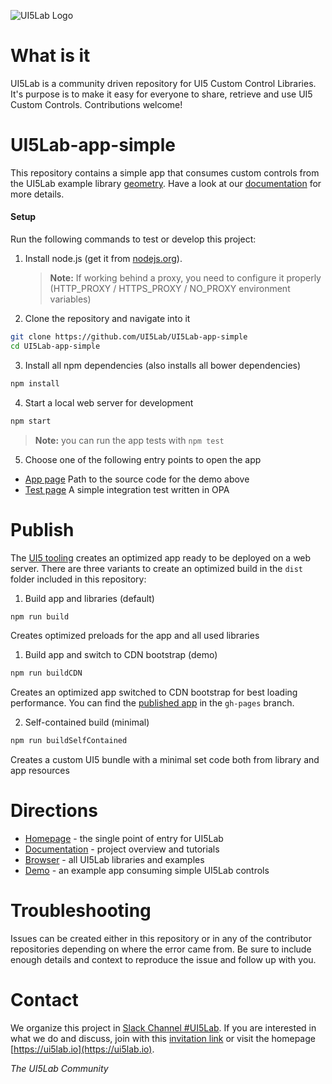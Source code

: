 ![UI5Lab Logo](https://github.com/UI5Lab/UI5Lab-central/blob/master/docs/media/UI5LabLogoPhoenix.png)

# What is it

UI5Lab is a community driven repository for UI5 Custom Control Libraries. It's purpose is to make it easy for everyone to share, retrieve and use UI5 Custom Controls. Contributions welcome!

# UI5Lab-app-simple

This repository contains a simple app that consumes custom controls from the UI5Lab example library [geometry](https://github.com/UI5Lab/UI5Lab-library-simple). Have a look at our [documentation](http://ui5lab.io/docs/) for more details.

#### Setup

Run the following commands to test or develop this project:

1. Install node.js (get it from [nodejs.org](http://nodejs.org/)).

	> **Note:** If working behind a proxy, you need to configure it properly (HTTP_PROXY / HTTPS_PROXY / NO_PROXY environment variables)

2. Clone the repository and navigate into it
```bash
git clone https://github.com/UI5Lab/UI5Lab-app-simple
cd UI5Lab-app-simple
```

3. Install all npm dependencies (also installs all bower dependencies)
```bash
npm install
```

4. Start a local web server for development

```bash
npm start
```

> **Note:** you can run the app tests with ```npm test```

5. Choose one of the following entry points to open the app

 * [App page](webapp/index.html) Path to the source code for the demo above
 * [Test page](webapp/test/integration/opaTests.qunit.html) A simple integration test written in OPA

# Publish

The [UI5 tooling](https://github.com/SAP/ui5-tooling) creates an optimized app ready to be deployed on a web server.
There are three variants to create an optimized build in the ```dist``` folder included in this repository:

1. Build app and libraries (default)

```bash
npm run build
```

Creates optimized preloads for the app and all used libraries

1. Build app and switch to CDN bootstrap (demo)

```bash
npm run buildCDN
```

Creates an optimized app switched to CDN bootstrap for best loading performance.
You can find the [published app](https://ui5lab.github.io/UI5Lab-app-simple/index.html) in the ```gh-pages``` branch.

2. Self-contained build (minimal)

```bash
npm run buildSelfContained
```

Creates a custom UI5 bundle with a minimal set code both from library and app resources

# Directions

* [Homepage](https://ui5lab.io) - the single point of entry for UI5Lab
* [Documentation](https://ui5lab.io/docs) - project overview and tutorials
* [Browser](https://ui5lab.io/browser) - all UI5Lab libraries and examples
* [Demo](https://ui5lab.github.io/UI5Lab-app-simple/index.html) - an example app consuming simple UI5Lab controls

# Troubleshooting

Issues can be created either in this repository or in any of the contributor repositories depending on where the error came from.
Be sure to include enough details and context to reproduce the issue and follow up with you.

# Contact

We organize this project in [Slack Channel #UI5Lab](https://openui5.slack.com/messages/UI5lab).
If you are interested in what we do and discuss, join with this [invitation link](http://slackui5invite.herokuapp.com/) or visit the homepage [https://ui5lab.io](https://ui5lab.io).

*The UI5Lab Community*
